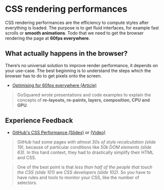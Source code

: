 # CSS rendering performances

CSS rendering performances are the efficiency to compute styles after everything is loaded.
The purpose is to get fluid interfaces, for example fast scrolls or **smooth animations**.
Todo that we need to get the browser rendering the page at **60fps everywhere**.


## What actually happens in the browser? 

There’s no universal solution to improve render performance, it depends on your use-case.
The best beginning is to understand the steps which the browser has to do to get pixels onto the screen.

 * [Optimising for 60fps everywhere (Article)][gosquared-article]

> GoSquared wrote presentations and code examples to explain the concepts of **re-layouts, re-paints, layers, composition, CPU and GPU**.

[gosquared-article]: https://engineering.gosquared.com/optimising-60fps-everywhere-in-javascript


## Experience Feedback

 * [GitHub's CSS Performance (Slides)][github-slides] or [(Video)][github-video]

> GitHub had some pages with *almost 30s of style recalculation (slide 19)*,
because of particular conditions like *50k DOM elements (slide 63)*.
In this hard context, they had to drastically simplify their HTML and CSS.

> One of the best point is that *less than half of the people that touch the CSS (slide 101)* are *CSS developers (slide 102)*.
So you have to have rules and tools to monitor your CSS, like the number of selectors. 

[github-slides]: https://speakerdeck.com/jonrohan/githubs-css-performance
[github-video]: https://vimeo.com/54990931




